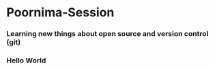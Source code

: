 # Poornima-Session

### Learning new things about open source and version control (git)

### Hello World

